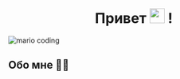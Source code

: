 <h1 align="center" >Привет  <img src="https://media.giphy.com/media/hvRJCLFzcasrR4ia7z/giphy.gif" width="30px"> ! </h1>

  ![mario coding](https://user-images.githubusercontent.com/74038190/235224431-e8c8c12e-6826-47f1-89fb-2ddad83b3abf.gif)
 
  ## Обо мне 🙋‍♂️
